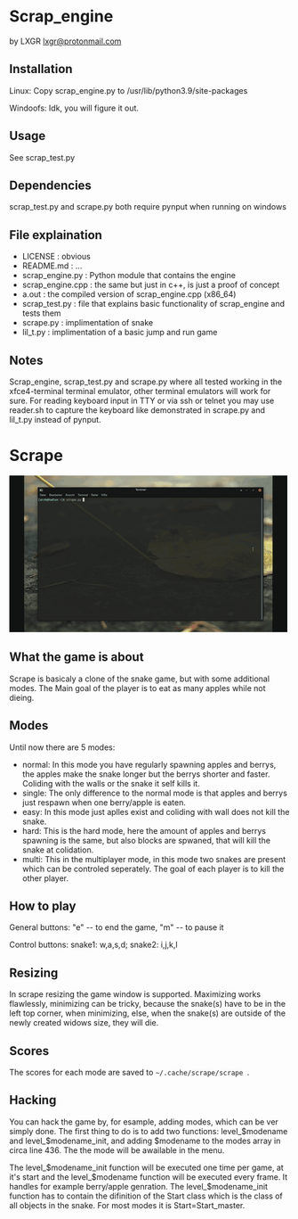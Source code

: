# Scrap_engine
by LXGR <lxgr@protonmail.com>

## Installation
Linux:
Copy scrap_engine.py to /usr/lib/python3.9/site-packages

Windoofs:
Idk, you will figure it out.

## Usage
See scrap_test.py

## Dependencies
scrap_test.py and scrape.py both require pynput when running on windows

## File explaination
- LICENSE : obvious
- README.md : ...
- scrap_engine.py : Python module that contains the engine
- scrap_engine.cpp : the same but just in c++, is just a proof of concept
- a.out : the compiled version of scrap_engine.cpp (x86_64)
- scrap_test.py : file that explains basic functionality of scrap_engine and tests them
- scrape.py : implimentation of snake
- lil_t.py : implimentation of a basic jump and run game

## Notes
Scrap_engine, scrap_test.py and scrape.py where all tested working in the xfce4-terminal terminal emulator, other terminal emulators will work for sure.
For reading keyboard input in TTY or via ssh or telnet you may use reader.sh to capture the keyboard like demonstrated in scrape.py and lil_t.py instead of pynput.


# Scrape
![Demo](demo.gif)
## What the game is about
Scrape is basicaly a clone of the snake game, but with some additional modes. The Main goal of the player is to eat as many apples while not dieing.

## Modes
Until now there are 5 modes:
- normal: In this mode you have regularly spawning apples and berrys, the apples make the snake longer but the berrys shorter and faster. Coliding with the walls or the snake it self kills it.
- single: The only difference to the normal mode is that apples and berrys just respawn when one berry/apple is eaten.
- easy: In this mode just aplles exist and coliding with wall does not kill the snake.
- hard: This is the hard mode, here the amount of apples and berrys spawning is the same, but also blocks are spwaned, that will kill the snake at colidation.
- multi: This in the multiplayer mode, in this mode two snakes are present which can be controled seperately. The goal of each player is to kill the other player.

## How to play
General buttons: "e" -- to end the game, "m" -- to pause it

Control buttons: snake1: w,a,s,d; snake2: i,j,k,l

## Resizing
In scrape resizing the game window is supported. Maximizing works flawlessly, minimizing can be tricky, because the snake(s) have to be in the left top corner, when minimizing, else, when the snake(s) are outside of the newly created widows size, they will die.

## Scores
The scores for each mode are saved to ```~/.cache/scrape/scrape ```.

## Hacking
You can hack the game by, for esample, adding modes, which can be ver simply done.
The first thing to do is to add two functions: level_$modename and level_$modename_init, and adding $modename to the modes array in circa line 436. The the mode will be awailable in the menu.

The level_$modename_init function will be executed one time per game, at it's start and the level_$modename function will be executed every frame. It handles for example berry/apple genration.
The level_$modename_init function has to contain the difinition of the Start class which is the class of all objects in the snake. For most modes it is Start=Start_master.
